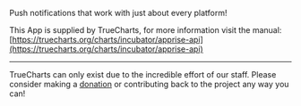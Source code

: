 Push notifications that work with just about every platform!

This App is supplied by TrueCharts, for more information visit the manual: [https://truecharts.org/charts/incubator/apprise-api](https://truecharts.org/charts/incubator/apprise-api)

---

TrueCharts can only exist due to the incredible effort of our staff.
Please consider making a [donation](https://truecharts.org/sponsor) or contributing back to the project any way you can!
